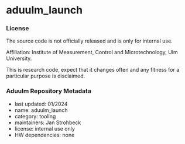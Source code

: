 # aduulm_launch

### License

The source code is not officially released and is only for internal use.

Affiliation: Institute of Measurement, Control and Microtechnology, Ulm University.

This is research code, expect that it changes often and any fitness for a particular purpose is disclaimed.

### Aduulm Repository Metadata

- last updated: 01/2024
- name: aduulm_launch
- category: tooling
- maintainers: Jan Strohbeck
- license: internal use only
- HW dependencies: none
